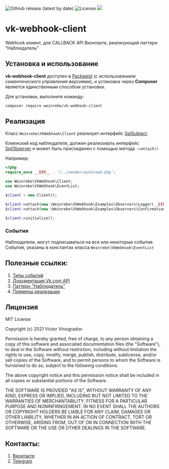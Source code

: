 
![GitHub release (latest by date)](https://img.shields.io/github/v/release/weinrebe/vk-webhook-client?style=flat-square)
<img src="https://img.shields.io/github/license/weinrebe/vk-webhook-client?style=flat-square&logo=star" alt="License">
<img src="https://img.shields.io/badge/PHP-v8.0.*-green??style=flat-square&logo=php">

# vk-webhook-client
Webhook клиент, для CALLBACK API Вконтакте, реализующий паттерн "Наблюдатель"


## Установка и использование
**vk-webhook-client** доступен в [Packagist](https://packagist.org/packages/weinrebe/vk-webhook-client) (_с использованием семантического управления версиями_), и установка через **Composer** является единственным способом установки.

Для установки, выполните команду:
```sh
composer require weinrebe/vk-webhook-client
```

## Реализация
Класс 
`Weinrebe\VkWebhook\Client` реализует интерфейс [SplSubject](https://www.php.net/manual/ru/class.splsubject.php).

Клиенский код наблюдателя, должен реализовать интерфейс [SplObserver](https://www.php.net/manual/ru/class.splobserver.php)
и может быть присоединен с помощью метода `->attach()`

Например: 
```php
<?php
require_once __DIR__ . '/../vendor/autoload.php';

use Weinrebe\VkWebhook\Client;
use Weinrebe\VkWebhook\EventList;

$client = new Client();

$client->attach(new \Weinrebe\VkWebhook\Examples\Observers\Logger(__DIR__ . '/../log.txt'), '*');
$client->attach(new \Weinrebe\VkWebhook\Examples\Observers\Confirmation('206136423'), EventList::CONFIRMATION);

$client->initialize();
```

### События
Наблюдатели, могут подписываться на все или некоторые события. 
События, указаны в константах класса `Weinrebe\VkWebhook\EventList`


## Полезные ссылки:
1. [Типы событий](https://vk.com/dev/groups_events)
2. [Документация Vk.com API](https://vk.com/dev/first_guide)
3. [Паттерн "Наблюдатель"](https://refactoring.guru/ru/design-patterns/observer)
4. [Примеры реализации](https://github.com/weinrebe/vk-webhook-client/tree/main/examples)

## Лицензия
MIT License

Copyright (c) 2021 Victor Vinogradov

Permission is hereby granted, free of charge, to any person obtaining a copy
of this software and associated documentation files (the "Software"), to deal
in the Software without restriction, including without limitation the rights
to use, copy, modify, merge, publish, distribute, sublicense, and/or sell
copies of the Software, and to permit persons to whom the Software is
furnished to do so, subject to the following conditions:

The above copyright notice and this permission notice shall be included in all
copies or substantial portions of the Software.

THE SOFTWARE IS PROVIDED "AS IS", WITHOUT WARRANTY OF ANY KIND, EXPRESS OR
IMPLIED, INCLUDING BUT NOT LIMITED TO THE WARRANTIES OF MERCHANTABILITY,
FITNESS FOR A PARTICULAR PURPOSE AND NONINFRINGEMENT. IN NO EVENT SHALL THE
AUTHORS OR COPYRIGHT HOLDERS BE LIABLE FOR ANY CLAIM, DAMAGES OR OTHER
LIABILITY, WHETHER IN AN ACTION OF CONTRACT, TORT OR OTHERWISE, ARISING FROM,
OUT OF OR IN CONNECTION WITH THE SOFTWARE OR THE USE OR OTHER DEALINGS IN THE
SOFTWARE.

## Контакты:
1. [Вконтакте](https://vk.com/winogradow.wiktor)
2. [Telegram](https://t.me/victor_dialogbox)